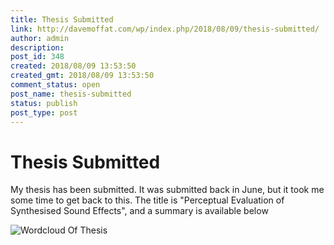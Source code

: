 ```yaml
---
title: Thesis Submitted
link: http://davemoffat.com/wp/index.php/2018/08/09/thesis-submitted/
author: admin
description: 
post_id: 348
created: 2018/08/09 13:53:50
created_gmt: 2018/08/09 13:53:50
comment_status: open
post_name: thesis-submitted
status: publish
post_type: post
---
```


# Thesis Submitted

My thesis has been submitted. It was submitted back in June, but it took me some time to get back to this. The title is "Perceptual Evaluation of Synthesised Sound Effects", and a summary is available below

![Wordcloud Of Thesis](/wp-content/uploads/2018/08/WordItOut-word-cloud-3230806-1024x634.png)